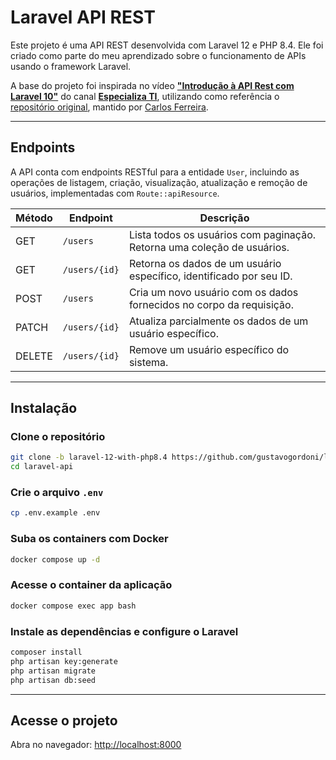 # Laravel API REST

Este projeto é uma API REST desenvolvida com Laravel 12 e PHP 8.4. Ele foi criado como parte do meu aprendizado sobre o funcionamento de APIs usando o framework Laravel.

A base do projeto foi inspirada no vídeo [**"Introdução à API Rest com Laravel 10"**](https://www.youtube.com/watch?v=AO3gug_3DRs) do canal [**Especializa TI**](https://www.youtube.com/@EspecializaTI), utilizando como referência o [repositório original](https://github.com/especializati/laravel-10-rest-api), mantido por [Carlos Ferreira](https://github.com/carlosfgti).

---

## Endpoints

A API conta com endpoints RESTful para a entidade `User`, incluindo as operações de listagem, criação, visualização, atualização e remoção de usuários, implementadas com `Route::apiResource`.

| Método | Endpoint          | Descrição                                                                |
| ------ | ----------------- | ------------------------------------------------------------------------ |
| GET    | `/users`      | Lista todos os usuários com paginação. Retorna uma coleção de usuários.  |
| GET    | `/users/{id}` | Retorna os dados de um usuário específico, identificado por seu ID.      |
| POST   | `/users`      | Cria um novo usuário com os dados fornecidos no corpo da requisição.     |
| PATCH  | `/users/{id}` | Atualiza parcialmente os dados de um usuário específico.                 |
| DELETE | `/users/{id}` | Remove um usuário específico do sistema.                                 |

---

## Instalação

### Clone o repositório

```sh
git clone -b laravel-12-with-php8.4 https://github.com/gustavogordoni/laravel-api.git
cd laravel-api
```

### Crie o arquivo `.env`

```sh
cp .env.example .env
```

### Suba os containers com Docker

```sh
docker compose up -d
```

### Acesse o container da aplicação

```sh
docker compose exec app bash
```

### Instale as dependências e configure o Laravel

```sh
composer install
php artisan key:generate
php artisan migrate
php artisan db:seed
```

---

## Acesse o projeto

Abra no navegador: [http://localhost:8000](http://localhost:8000)
